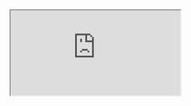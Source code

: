 <iframe src="https://www.jbssolutions.com/resources/blog/creating-react-app-scratch-webpack5-typescript4-react17-part-1/">
</iframe>
